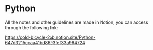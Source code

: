 # Python

All the notes and other guidelines are made in Notion, you can access through the following link:

https://cold-bicycle-2ab.notion.site/Python-647d3215ccaa41bd8693fef33a964724
